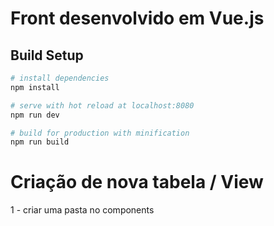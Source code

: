 # Front desenvolvido em Vue.js
## Build Setup

``` bash
# install dependencies
npm install

# serve with hot reload at localhost:8080
npm run dev

# build for production with minification
npm run build
```


# Criação de nova tabela / View
1 - criar uma pasta no components

